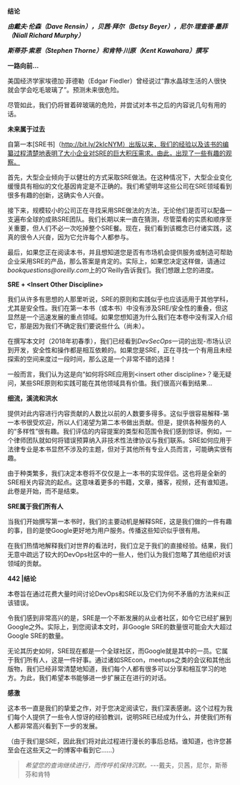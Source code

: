 **结论**

***由戴夫·伦森（Dave Rensin），贝茜·拜尔（Betsy Beyer），尼尔·理查德·墨菲（Niall Richard Murphy）***

***斯蒂芬·索恩（Stephen Thorne）和肯特·川原（Kent Kawahara）撰写***

**一路向前...**

美国经济学家埃德加·菲德勒（Edgar Fiedler）曾经说过“靠水晶球生活的人很快就会学会吃毛玻璃了”。预测未来很危险。

尽管如此，我们仍将冒着碎玻璃的危险，并尝试对本书之后的内容说几句有用的话。

**未来属于过去**

自第一本[SRE书]（http://bit.ly/2kIcNYM）出版以来，我们的经验以及该书的编纂过程清楚地表明了大小企业对SRE的巨大积压需求。由此，出现了一些有趣的观察。

首先，大型企业倾向于以健壮的方式采取SRE做法。在这种情况下，大型企业变化缓慢具有相似的文化基因肯定是不正确的。我们希望明年这些公司在SRE领域看到很多有趣的创新，这确实令人兴奋。

接下来，规模较小的公司正在寻找采用SRE做法的方法，无论他们是否可以配备一支遍布全球的成熟SRE团队。我们长期以来一直在猜测，尽管菜肴的实质和顺序至关重要，但人们不必一次吃掉整个SRE餐。现在，我们看到该概念已付诸实践，这真的很令人兴奋，因为它允许每个人都参与。

最后，如果您正在阅读本书，并且想知道您是否有市场机会提供服务或制造可帮助企业采用SRE的产品，那么答案是肯定的。实际上，如果您决定这样做，请通过*bookquestions\@oreilly.com*上的O'Reilly告诉我们。我们想跟上您的进度。

**SRE + \<Insert Other Discipline\>**

我们从许多有思想的人那里听说，SRE的原则和实践似乎也应该适用于其他学科，尤其是安全性。我们在第一本书（或本书）中没有涉及SRE/安全性的重叠，但这显然是一个迅速发展的重点领域。如果您想知道为什么我们在本卷中没有深入介绍它，那是因为我们不确定我们要说些什么（尚未）。

在撰写本文时（2018年初春季），我们已经看到*DevSecOps*一词的出现-市场认识到开发，安全性和操作都是相互依赖的。如果您是SRE，正在寻找一个有用且未经探索的空间来度过一段时间，那么这是一个非常不错的选择！

一般而言，我们认为这是向“如何将SRE应用到\<insert other discipline\>？毫无疑问，某些SRE原则和实践可能在其他领域具有价值。我们很高兴看到结果...

**细流，溪流和洪水**

提供对此内容进行内容贡献的人数比以前的人数要多得多。这似乎很容易解释-第一本书很受欢迎，所以人们渴望为第二本书做出贡献。但是，提供各种服务的人的“多样性”很有趣。我们评估的内容提案的类型和范围令我们感到惊讶。例如，一个律师团队就如何将错误预算纳入非技术性法律协议与我们联系。SRE如何应用于法律专业是本书显然不涉及的主题，但对于其他所有专业人员而言，可能确实很有趣。

由于种类繁多，我们决定本卷将不仅仅是上一本书的实现伴侣。这也将是全新的SRE相关内容流的起点。这意味着更多的书籍，文章，播客，视频，还有谁知道。此卷是开始，而不是结束。

**SRE属于我们所有人**

当我们开始撰写第一本书时，我们的主要动机是解释SRE，这是我们做的一件有趣的事，目的是使Google更好地为用户服务。传播这些知识似乎很有用。

在我们热情地解释我们对世界的看法时，我们立足于我们的直接经验。结果，我们无意中疏远了较大的DevOps社区中的一些人，他们认为我们忽略了其他组织对该领域的贡献。

**442 \|结论**

本卷旨在通过花费大量时间讨论DevOps和SRE以及它们为何不矛盾的方法来纠正该错误。

令我们感到非常高兴的是，SRE是一个不断发展的从业者社区，如今它已经扩展到Google之外。实际上，到您阅读本文时，非Google SRE的数量很可能会大大超过Google SRE的数量。

无论其历史如何，SRE现在都是一个全球社区，而Google就是其中的一员。它属于我们所有人，这是一件好事。通过诸如SREcon，meetups之类的会议和其他出版物，我们已经非常清楚地知道，我们每个人都有很多可以分享和相互学习的地方。为此，我们希望本书能够进一步扩展正在进行的对话。

**感激**

这本书一直是我们的挚爱之作，对于您决定阅读它，我们深表感谢。这个过程为我们每个人提供了一些令人惊讶的经验教训，说明SRE已经成为什么，并使我们所有人都非常高兴看到下一步的发展。

（由于我们是SRE，因此我们将对此过程进行漫长的事后总结。谁知道，也许您甚至会在这些天之一的博客中看到它……）

> *希望您的查询继续进行，而传呼机保持沉默。*---戴夫，贝茜，尼尔，斯蒂芬和肯特
>